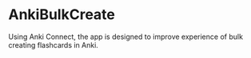 # AnkiBulkCreate
Using Anki Connect, the app is designed to improve experience of bulk creating flashcards in Anki.

